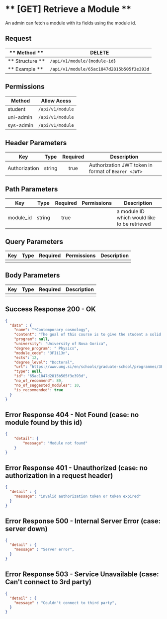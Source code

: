 # ** [GET] Retrieve a Module **

An admin can fetch a module with its fields using the module id.

## Request

| ** Method **     | DELETE                                            |
| ---------------- | ------------------------------------------------- |
| ** Structure **  | `/api/v1/module/{module-id}`      |
| ** Example **    | `/api/v1/module/65ac1847d2815b505f3e393d` |

## Permissions

| Method          | Allow Acess                       |
| ----------------| ----------------------------------|
| student         | `/api/v1/module`                  |
| uni-admin       | `/api/v1/module`                  |
| sys-admin       | `/api/v1/module`                  |

## Header Parameters

| Key                 | Type       | Required  | Description                                         |
| ------------------- | :--------: | :-------: | --------------------------------------------------- |
| Authorization       | string     | true      | Authorization JWT token in format of `Bearer <JWT>` |

## Path Parameters

| Key               | Type      | Required     | Permissions  | Description                                    |
| ----------------- | :-------: | :----------: | :----------: | ---------------------------------------------- |
| module_id         | string    | true         |              | a module ID which would like to be retrieved  |

## Query Parameters

| Key       | Type      | Required     | Permissions  | Description                     |
| --------- | :-------: | :----------: | :----------: | ------------------------------- |
|           |           |              |              |                                 |

## Body Parameters

| Key          | Type         | Required     | Description                               |
| ------------ | :----------: | :----------: | ----------------------------------------- |
|              |              |              |                                           |


## Success Response 200 - OK
```json
{
  "data" : {
    "name": "*Contemporary cosmology",
    "content": "The goal of this course is to give the student a solid background in the physics of the universe and it's evolution and to introduce topics at the forefront of current research such as dark matter, dark energy and large-scale structure formation. / Homogeneous cosmology: • Kinematics of the Universe and • Dynamics of the Expansion Early Universe: • inflation • cosmic neutrino background, • big bang nucleosynthesis and • recombination Cosmological perturbations: • statistics of random Gaussian fields • initial perturbation generation linear evolution of fluctuations and matter power spectrum • CMB • Non-linear evolution and N-body simulations • Lyman –alpha and 21 cm as cosmological probes • Dark matter and dark energy Knowledge and understanding: Students will cover several topics in modern cosmology, such as: thermal history of the universe, and cosmological perturbations. Steven Weinberg, Cosmology, Oxford University Press, 2008 E-version Scott Dodelson, Modern Cosmology, Elsevier, 2003 E-version Oral seminar (100%) Gabrijela Zaharijas is an associate professor of Physics at the University of Nova Gorica and works within the Fermi LAT and CTA collaborations.",
    "program": null,
    "university": "University of Nova Gorica",
    "degree_program": " Physics",
    "module_code": "3FIi13n",
    "ects": 12,
    "degree_level": "Doctoral",
    "url": "https://www.ung.si/en/schools/graduate-school/programmes/3FI/2023/3FIi13n/2023/",
    "type": null,
    "id": "65ac1847d2815b505f3e393d",
    "no_of_recommend": 89,
    "no_of_suggested_modules": 10,
    "is_recommended": true
  }
}
```

## Error Response 404 - Not Found (case: no module found by this id)
```json
{
    "detail": {
        "message": "Module not found"
    }
}
```

## Error Response 401 - Unauthorized (case: no authorization in a request header)
```json
{
  "detail" : {
    "message": "invalid authorization token or token expired"
  }
}
```

## Error Response 500 - Internal Server Error (case: server down)
```json
{
  "detail" : {
    "message" : "Server error",
  }
}
```

## Error Response 503 - Service Unavailable (case: Can't connect to 3rd party)
```json
{
  "detail" : {
    "message" : "Couldn't connect to third party",
  }
}
```
